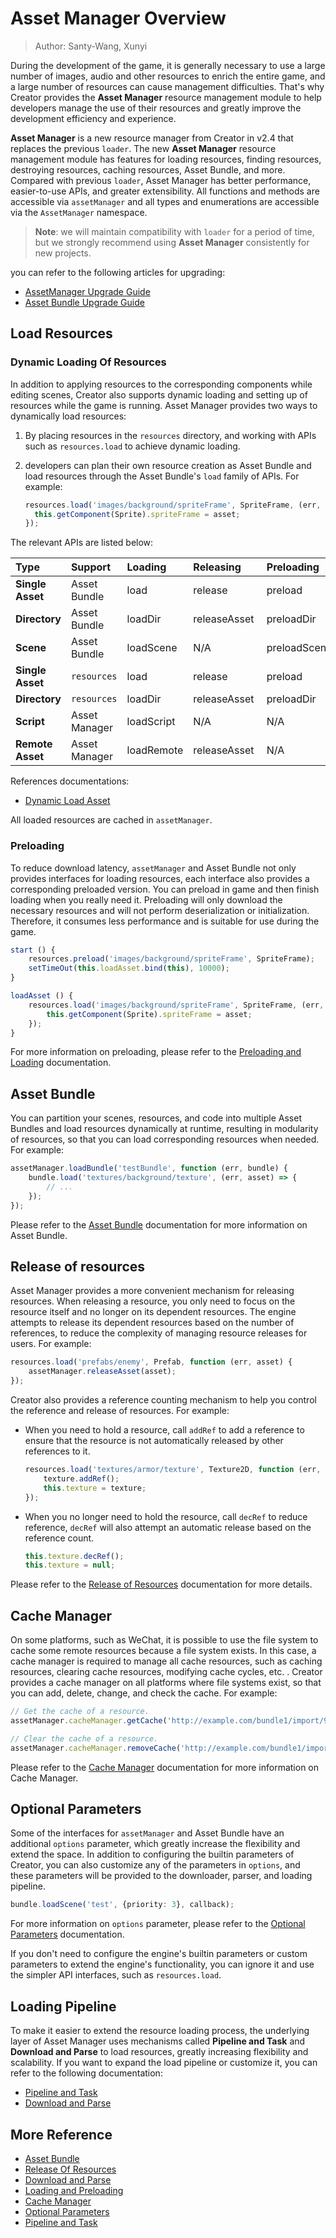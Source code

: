 # Asset Manager Overview

> Author: Santy-Wang, Xunyi

During the development of the game, it is generally necessary to use a large number of images, audio and other resources to enrich the entire game, and a large number of resources can cause management difficulties. That's why Creator provides the **Asset Manager** resource management module to help developers manage the use of their resources and greatly improve the development efficiency and experience.

**Asset Manager** is a new resource manager from Creator in v2.4 that replaces the previous `loader`. The new **Asset Manager** resource management module has features for loading resources, finding resources, destroying resources, caching resources, Asset Bundle, and more. Compared with previous `loader`, Asset Manager has better performance, easier-to-use APIs, and greater extensibility. All functions and methods are accessible via `assetManager` and all types and enumerations are accessible via the `AssetManager` namespace.

> **Note**: we will maintain compatibility with `loader` for a period of time, but we strongly recommend using **Asset Manager** consistently for new projects.

you can refer to the following articles for upgrading:
- [AssetManager Upgrade Guide](asset-manager-upgrade-guide.md)
- [Asset Bundle Upgrade Guide](subpackage-upgrade-guide.md)

## Load Resources

### Dynamic Loading Of Resources

In addition to applying resources to the corresponding components while editing scenes, Creator also supports dynamic loading and setting up of resources while the game is running. Asset Manager provides two ways to dynamically load resources:

1. By placing resources in the `resources` directory, and working with APIs such as `resources.load` to achieve dynamic loading.
2. developers can plan their own resource creation as Asset Bundle and load resources through the Asset Bundle's `load` family of APIs. For example:

    ```typescript
    resources.load('images/background/spriteFrame', SpriteFrame, (err, asset) => {
      this.getComponent(Sprite).spriteFrame = asset;
    });
    ```

The relevant APIs are listed below:

| Type | Support | Loading | Releasing | Preloading | Querying | Search |
| :-- | :-- | :-- | :-- | :-- | :-- |:-- |
| **Single Asset** | Asset Bundle   | load       | release      | preload      | get | getInfoWithPath |
| **Directory**    | Asset Bundle   | loadDir    | releaseAsset | preloadDir   | N/A | getDirWithPath  |
| **Scene**        | Asset Bundle   | loadScene  | N/A          | preloadScene | N/A | getSceneInfo    |
| **Single Asset** | `resources` | load       | release      | preload      | get | getInfoWithPath |
| **Directory**    | `resources` | loadDir    | releaseAsset | preloadDir   | N/A | getDirWithPath  |
| **Script**       | Asset Manager  | loadScript | N/A          | N/A          | N/A | N/A             |
| **Remote Asset** | Asset Manager  | loadRemote | releaseAsset | N/A          | N/A | N/A             |

References documentations:

- [Dynamic Load Asset](dynamic-load-resources.md)

All loaded resources are cached in `assetManager`.

### Preloading

To reduce download latency, `assetManager` and Asset Bundle not only provides interfaces for loading resources, each interface also provides a corresponding preloaded version. You can preload in game and then finish loading when you really need it. Preloading will only download the necessary resources and will not perform deserialization or initialization. Therefore, it consumes less performance and is suitable for use during the game.

```typescript
start () {
    resources.preload('images/background/spriteFrame', SpriteFrame);
    setTimeOut(this.loadAsset.bind(this), 10000);
}

loadAsset () {
    resources.load('images/background/spriteFrame', SpriteFrame, (err, asset) => {
        this.getComponent(Sprite).spriteFrame = asset;
    });
}
```

For more information on preloading, please refer to the [Preloading and Loading](preload-load.md) documentation.

## Asset Bundle

You can partition your scenes, resources, and code into multiple Asset Bundles and load resources dynamically at runtime, resulting in modularity of resources, so that you can load corresponding resources when needed. For example:

```typescript
assetManager.loadBundle('testBundle', function (err, bundle) {
    bundle.load('textures/background/texture', (err, asset) => {
        // ...
    });
});
```

Please refer to the [Asset Bundle](bundle.md) documentation for more information on Asset Bundle.

## Release of resources

Asset Manager provides a more convenient mechanism for releasing resources. When releasing a resource, you only need to focus on the resource itself and no longer on its dependent resources. The engine attempts to release its dependent resources based on the number of references, to reduce the complexity of managing resource releases for users. For example:

```typescript
resources.load('prefabs/enemy', Prefab, function (err, asset) {
    assetManager.releaseAsset(asset);
});
```

Creator also provides a reference counting mechanism to help you control the reference and release of resources. For example:

- When you need to hold a resource, call `addRef` to add a reference to ensure that the resource is not automatically released by other references to it.

  ```typescript
  resources.load('textures/armor/texture', Texture2D, function (err, texture) {
      texture.addRef();
      this.texture = texture;
  });
  ```

- When you no longer need to hold the resource, call `decRef` to reduce reference, `decRef` will also attempt an automatic release based on the reference count.

  ```typescript
  this.texture.decRef();
  this.texture = null;
  ```

Please refer to the [Release of Resources](release-manager.md) documentation for more details.

## Cache Manager

On some platforms, such as WeChat, it is possible to use the file system to cache some remote resources because a file system exists. In this case, a cache manager is required to manage all cache resources, such as caching resources, clearing cache resources, modifying cache cycles, etc. . Creator provides a cache manager on all platforms where file systems exist, so that you can add, delete, change, and check the cache. For example:

```typescript
// Get the cache of a resource.
assetManager.cacheManager.getCache('http://example.com/bundle1/import/9a/9aswe123-dsqw-12xe-123xqawe12.json');

// Clear the cache of a resource.
assetManager.cacheManager.removeCache('http://example.com/bundle1/import/9a/9aswe123-dsqw-12xe-123xqawe12.json');
```

Please refer to the [Cache Manager](cache-manager.md) documentation for more information on Cache Manager.

## Optional Parameters

Some of the interfaces for `assetManager` and Asset Bundle have an additional `options` parameter, which greatly increase the flexibility and extend the space. In addition to configuring the builtin parameters of Creator, you can also customize any of the parameters in `options`, and these parameters will be provided to the downloader, parser, and loading pipeline.

```typescript
bundle.loadScene('test', {priority: 3}, callback);
```

For more information on `options` parameter, please refer to the [Optional Parameters](options.md) documentation.

If you don't need to configure the engine's builtin parameters or custom parameters to extend the engine's functionality, you can ignore it and use the simpler API interfaces, such as `resources.load`.

## Loading Pipeline

To make it easier to extend the resource loading process, the underlying layer of Asset Manager uses mechanisms called **Pipeline and Task** and **Download and Parse** to load resources, greatly increasing flexibility and scalability. If you want to expand the load pipeline or customize it, you can refer to the following documentation:

- [Pipeline and Task](pipeline-task.md)
- [Download and Parse](downloader-parser.md)

## More Reference

- [Asset Bundle](bundle.md)
- [Release Of Resources](release-manager.md)
- [Download and Parse](downloader-parser.md)
- [Loading and Preloading](preload-load.md)
- [Cache Manager](cache-manager.md)
- [Optional Parameters](options.md)
- [Pipeline and Task](pipeline-task.md)
